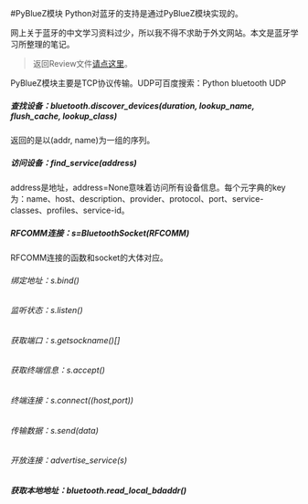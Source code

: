 #PyBlueZ模块
Python对蓝牙的支持是通过PyBlueZ模块实现的。

网上关于蓝牙的中文学习资料过少，所以我不得不求助于外文网站。本文是蓝牙学习所整理的笔记。

> 返回Review文件[请点这里](Review.md)。

PyBlueZ模块主要是TCP协议传输。UDP可百度搜索：Python bluetooth UDP

##### 查找设备：bluetooth.discover_devices(duration, lookup_name, flush_cache, lookup_class)
返回的是以(addr, name)为一组的序列。
##### 访问设备：find_service(address)
address是地址，address=None意味着访问所有设备信息。每个元字典的key为：name、host、description、provider、protocol、port、service-classes、profiles、service-id。
##### RFCOMM连接：s=BluetoothSocket(RFCOMM)
RFCOMM连接的函数和socket的大体对应。
###### 绑定地址：s.bind()
###### 监听状态：s.listen()
###### 获取端口：s.getsockname()[]
###### 获取终端信息：s.accept()
###### 终端连接：s.connect((host,port))
###### 传输数据：s.send(data)
###### 开放连接：advertise_service(s)
##### 获取本地地址：bluetooth.read_local_bdaddr()
